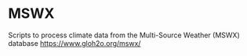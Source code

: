 # MSWX
Scripts to process climate data from the Multi-Source Weather (MSWX) database https://www.gloh2o.org/mswx/
